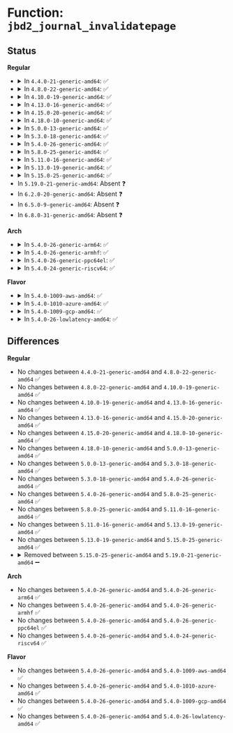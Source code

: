 # Function: <code>jbd2_journal_invalidatepage</code>

## Status
<b>Regular</b>
<ul>
<li>
<details>
<summary>In <code>4.4.0-21-generic-amd64</code>: ✅</summary>

```c
int jbd2_journal_invalidatepage(journal_t * journal, struct page * page, unsigned int offset, unsigned int length)
```

```json
{
  "name": "jbd2_journal_invalidatepage",
  "collision_type": "Unique Global",
  "inline_type": "No",
  "funcs": [
    {
      "addr": 18446744071581897072,
      "name": "jbd2_journal_invalidatepage",
      "external": true,
      "loc": "fs/jbd2/transaction.c:2272",
      "file": "fs/jbd2/transaction.c",
      "inline": "seen, unknown",
      "caller_inline": [],
      "caller_func": [
        "fs/ext4/inode.c:__ext4_journalled_invalidatepage"
      ]
    }
  ],
  "symbols": [
    {
      "addr": 18446744071581897072,
      "name": "jbd2_journal_invalidatepage",
      "section": ".text",
      "bind": "STB_GLOBAL",
      "size": 883
    }
  ]
}
```
</details>
</li>
<li>
<details>
<summary>In <code>4.8.0-22-generic-amd64</code>: ✅</summary>

```c
int jbd2_journal_invalidatepage(journal_t * journal, struct page * page, unsigned int offset, unsigned int length)
```

```json
{
  "name": "jbd2_journal_invalidatepage",
  "collision_type": "Unique Global",
  "inline_type": "No",
  "funcs": [
    {
      "addr": 18446744071582084432,
      "name": "jbd2_journal_invalidatepage",
      "external": true,
      "loc": "fs/jbd2/transaction.c:2257",
      "file": "fs/jbd2/transaction.c",
      "inline": "seen, unknown",
      "caller_inline": [],
      "caller_func": [
        "fs/ext4/inode.c:__ext4_journalled_invalidatepage"
      ]
    }
  ],
  "symbols": [
    {
      "addr": 18446744071582084432,
      "name": "jbd2_journal_invalidatepage",
      "section": ".text",
      "bind": "STB_GLOBAL",
      "size": 911
    }
  ]
}
```
</details>
</li>
<li>
<details>
<summary>In <code>4.10.0-19-generic-amd64</code>: ✅</summary>

```c
int jbd2_journal_invalidatepage(journal_t * journal, struct page * page, unsigned int offset, unsigned int length)
```

```json
{
  "name": "jbd2_journal_invalidatepage",
  "collision_type": "Unique Global",
  "inline_type": "No",
  "funcs": [
    {
      "addr": 18446744071582174528,
      "name": "jbd2_journal_invalidatepage",
      "external": true,
      "loc": "fs/jbd2/transaction.c:2262",
      "file": "fs/jbd2/transaction.c",
      "inline": "seen, unknown",
      "caller_inline": [],
      "caller_func": [
        "fs/ext4/inode.c:__ext4_journalled_invalidatepage"
      ]
    }
  ],
  "symbols": [
    {
      "addr": 18446744071582174528,
      "name": "jbd2_journal_invalidatepage",
      "section": ".text",
      "bind": "STB_GLOBAL",
      "size": 900
    }
  ]
}
```
</details>
</li>
<li>
<details>
<summary>In <code>4.13.0-16-generic-amd64</code>: ✅</summary>

```c
int jbd2_journal_invalidatepage(journal_t * journal, struct page * page, unsigned int offset, unsigned int length)
```

```json
{
  "name": "jbd2_journal_invalidatepage",
  "collision_type": "Unique Global",
  "inline_type": "No",
  "funcs": [
    {
      "addr": 18446744071582261024,
      "name": "jbd2_journal_invalidatepage",
      "external": true,
      "loc": "fs/jbd2/transaction.c:2280",
      "file": "fs/jbd2/transaction.c",
      "inline": "seen, unknown",
      "caller_inline": [],
      "caller_func": [
        "fs/ext4/inode.c:__ext4_journalled_invalidatepage"
      ]
    }
  ],
  "symbols": [
    {
      "addr": 18446744071582261024,
      "name": "jbd2_journal_invalidatepage",
      "section": ".text",
      "bind": "STB_GLOBAL",
      "size": 891
    }
  ]
}
```
</details>
</li>
<li>
<details>
<summary>In <code>4.15.0-20-generic-amd64</code>: ✅</summary>

```c
int jbd2_journal_invalidatepage(journal_t * journal, struct page * page, unsigned int offset, unsigned int length)
```

```json
{
  "name": "jbd2_journal_invalidatepage",
  "collision_type": "Unique Global",
  "inline_type": "No",
  "funcs": [
    {
      "addr": 18446744071582410064,
      "name": "jbd2_journal_invalidatepage",
      "external": true,
      "loc": "fs/jbd2/transaction.c:2283",
      "file": "fs/jbd2/transaction.c",
      "inline": "seen, unknown",
      "caller_inline": [],
      "caller_func": [
        "fs/ext4/inode.c:__ext4_journalled_invalidatepage"
      ]
    }
  ],
  "symbols": [
    {
      "addr": 18446744071582410064,
      "name": "jbd2_journal_invalidatepage",
      "section": ".text",
      "bind": "STB_GLOBAL",
      "size": 891
    }
  ]
}
```
</details>
</li>
<li>
<details>
<summary>In <code>4.18.0-10-generic-amd64</code>: ✅</summary>

```c
int jbd2_journal_invalidatepage(journal_t * journal, struct page * page, unsigned int offset, unsigned int length)
```

```json
{
  "name": "jbd2_journal_invalidatepage",
  "collision_type": "Unique Global",
  "inline_type": "No",
  "funcs": [
    {
      "addr": 18446744071582600192,
      "name": "jbd2_journal_invalidatepage",
      "external": true,
      "loc": "fs/jbd2/transaction.c:2286",
      "file": "fs/jbd2/transaction.c",
      "inline": "seen, unknown",
      "caller_inline": [],
      "caller_func": [
        "fs/ext4/inode.c:__ext4_journalled_invalidatepage"
      ]
    }
  ],
  "symbols": [
    {
      "addr": 18446744071582600192,
      "name": "jbd2_journal_invalidatepage",
      "section": ".text",
      "bind": "STB_GLOBAL",
      "size": 941
    }
  ]
}
```
</details>
</li>
<li>
<details>
<summary>In <code>5.0.0-13-generic-amd64</code>: ✅</summary>

```c
int jbd2_journal_invalidatepage(journal_t * journal, struct page * page, unsigned int offset, unsigned int length)
```

```json
{
  "name": "jbd2_journal_invalidatepage",
  "collision_type": "Unique Global",
  "inline_type": "No",
  "funcs": [
    {
      "addr": 18446744071582701936,
      "name": "jbd2_journal_invalidatepage",
      "external": true,
      "loc": "fs/jbd2/transaction.c:2326",
      "file": "fs/jbd2/transaction.c",
      "inline": "seen, unknown",
      "caller_inline": [],
      "caller_func": [
        "fs/ext4/inode.c:__ext4_journalled_invalidatepage"
      ]
    }
  ],
  "symbols": [
    {
      "addr": 18446744071582701936,
      "name": "jbd2_journal_invalidatepage",
      "section": ".text",
      "bind": "STB_GLOBAL",
      "size": 941
    }
  ]
}
```
</details>
</li>
<li>
<details>
<summary>In <code>5.3.0-18-generic-amd64</code>: ✅</summary>

```c
int jbd2_journal_invalidatepage(journal_t * journal, struct page * page, unsigned int offset, unsigned int length)
```

```json
{
  "name": "jbd2_journal_invalidatepage",
  "collision_type": "Unique Global",
  "inline_type": "No",
  "funcs": [
    {
      "addr": 18446744071582874800,
      "name": "jbd2_journal_invalidatepage",
      "external": true,
      "loc": "fs/jbd2/transaction.c:2360",
      "file": "fs/jbd2/transaction.c",
      "inline": "seen, unknown",
      "caller_inline": [],
      "caller_func": [
        "fs/ext4/inode.c:__ext4_journalled_invalidatepage"
      ]
    }
  ],
  "symbols": [
    {
      "addr": 18446744071582874800,
      "name": "jbd2_journal_invalidatepage",
      "section": ".text",
      "bind": "STB_GLOBAL",
      "size": 974
    }
  ]
}
```
</details>
</li>
<li>
<details>
<summary>In <code>5.4.0-26-generic-amd64</code>: ✅</summary>

```c
int jbd2_journal_invalidatepage(journal_t * journal, struct page * page, unsigned int offset, unsigned int length)
```

```json
{
  "name": "jbd2_journal_invalidatepage",
  "collision_type": "Unique Global",
  "inline_type": "No",
  "funcs": [
    {
      "addr": 18446744071582981504,
      "name": "jbd2_journal_invalidatepage",
      "external": true,
      "loc": "fs/jbd2/transaction.c:2369",
      "file": "fs/jbd2/transaction.c",
      "inline": "seen, unknown",
      "caller_inline": [],
      "caller_func": [
        "fs/ext4/inode.c:__ext4_journalled_invalidatepage"
      ]
    }
  ],
  "symbols": [
    {
      "addr": 18446744071582981504,
      "name": "jbd2_journal_invalidatepage",
      "section": ".text",
      "bind": "STB_GLOBAL",
      "size": 981
    }
  ]
}
```
</details>
</li>
<li>
<details>
<summary>In <code>5.8.0-25-generic-amd64</code>: ✅</summary>

```c
int jbd2_journal_invalidatepage(journal_t * journal, struct page * page, unsigned int offset, unsigned int length)
```

```json
{
  "name": "jbd2_journal_invalidatepage",
  "collision_type": "Unique Global",
  "inline_type": "No",
  "funcs": [
    {
      "addr": 18446744071583298448,
      "name": "jbd2_journal_invalidatepage",
      "external": true,
      "loc": "fs/jbd2/transaction.c:2428",
      "file": "fs/jbd2/transaction.c",
      "inline": "seen, unknown",
      "caller_inline": [],
      "caller_func": [
        "fs/ext4/inode.c:__ext4_journalled_invalidatepage"
      ]
    }
  ],
  "symbols": [
    {
      "addr": 18446744071583298448,
      "name": "jbd2_journal_invalidatepage",
      "section": ".text",
      "bind": "STB_GLOBAL",
      "size": 330
    }
  ]
}
```
</details>
</li>
<li>
<details>
<summary>In <code>5.11.0-16-generic-amd64</code>: ✅</summary>

```c
int jbd2_journal_invalidatepage(journal_t * journal, struct page * page, unsigned int offset, unsigned int length)
```

```json
{
  "name": "jbd2_journal_invalidatepage",
  "collision_type": "Unique Global",
  "inline_type": "No",
  "funcs": [
    {
      "addr": 18446744071583413744,
      "name": "jbd2_journal_invalidatepage",
      "external": true,
      "loc": "fs/jbd2/transaction.c:2426",
      "file": "fs/jbd2/transaction.c",
      "inline": "seen, unknown",
      "caller_inline": [],
      "caller_func": [
        "fs/ext4/inode.c:__ext4_journalled_invalidatepage"
      ]
    }
  ],
  "symbols": [
    {
      "addr": 18446744071583413744,
      "name": "jbd2_journal_invalidatepage",
      "section": ".text",
      "bind": "STB_GLOBAL",
      "size": 330
    }
  ]
}
```
</details>
</li>
<li>
<details>
<summary>In <code>5.13.0-19-generic-amd64</code>: ✅</summary>

```c
int jbd2_journal_invalidatepage(journal_t * journal, struct page * page, unsigned int offset, unsigned int length)
```

```json
{
  "name": "jbd2_journal_invalidatepage",
  "collision_type": "Unique Global",
  "inline_type": "No",
  "funcs": [
    {
      "addr": 18446744071583436592,
      "name": "jbd2_journal_invalidatepage",
      "external": true,
      "loc": "fs/jbd2/transaction.c:2431",
      "file": "fs/jbd2/transaction.c",
      "inline": "seen, unknown",
      "caller_inline": [],
      "caller_func": [
        "fs/ext4/inode.c:__ext4_journalled_invalidatepage"
      ]
    }
  ],
  "symbols": [
    {
      "addr": 18446744071583436592,
      "name": "jbd2_journal_invalidatepage",
      "section": ".text",
      "bind": "STB_GLOBAL",
      "size": 330
    }
  ]
}
```
</details>
</li>
<li>
<details>
<summary>In <code>5.15.0-25-generic-amd64</code>: ✅</summary>

```c
int jbd2_journal_invalidatepage(journal_t * journal, struct page * page, unsigned int offset, unsigned int length)
```

```json
{
  "name": "jbd2_journal_invalidatepage",
  "collision_type": "Unique Global",
  "inline_type": "No",
  "funcs": [
    {
      "addr": 18446744071583786000,
      "name": "jbd2_journal_invalidatepage",
      "external": true,
      "loc": "fs/jbd2/transaction.c:2431",
      "file": "fs/jbd2/transaction.c",
      "inline": "seen, unknown",
      "caller_inline": [],
      "caller_func": [
        "fs/ext4/inode.c:__ext4_journalled_invalidatepage"
      ]
    }
  ],
  "symbols": [
    {
      "addr": 18446744071583786000,
      "name": "jbd2_journal_invalidatepage",
      "section": ".text",
      "bind": "STB_GLOBAL",
      "size": 330
    }
  ]
}
```
</details>
</li>
<li>
In <code>5.19.0-21-generic-amd64</code>: Absent ❓
</li>
<li>
In <code>6.2.0-20-generic-amd64</code>: Absent ❓
</li>
<li>
In <code>6.5.0-9-generic-amd64</code>: Absent ❓
</li>
<li>
In <code>6.8.0-31-generic-amd64</code>: Absent ❓
</li>
</ul>
<b>Arch</b>
<ul>
<li>
<details>
<summary>In <code>5.4.0-26-generic-arm64</code>: ✅</summary>

```c
int jbd2_journal_invalidatepage(journal_t * journal, struct page * page, unsigned int offset, unsigned int length)
```

```json
{
  "name": "jbd2_journal_invalidatepage",
  "collision_type": "Unique Global",
  "inline_type": "No",
  "funcs": [
    {
      "addr": 18446603336494662192,
      "name": "jbd2_journal_invalidatepage",
      "external": true,
      "loc": "fs/jbd2/transaction.c:2369",
      "file": "fs/jbd2/transaction.c",
      "inline": "seen, unknown",
      "caller_inline": [],
      "caller_func": [
        "fs/ext4/inode.c:__ext4_journalled_invalidatepage"
      ]
    }
  ],
  "symbols": [
    {
      "addr": 18446603336494662192,
      "name": "jbd2_journal_invalidatepage",
      "section": ".text",
      "bind": "STB_GLOBAL",
      "size": 1320
    }
  ]
}
```
</details>
</li>
<li>
<details>
<summary>In <code>5.4.0-26-generic-armhf</code>: ✅</summary>

```c
int jbd2_journal_invalidatepage(journal_t * journal, struct page * page, unsigned int offset, unsigned int length)
```

```json
{
  "name": "jbd2_journal_invalidatepage",
  "collision_type": "Unique Global",
  "inline_type": "No",
  "funcs": [
    {
      "addr": 3228106384,
      "name": "jbd2_journal_invalidatepage",
      "external": true,
      "loc": "fs/jbd2/transaction.c:2369",
      "file": "fs/jbd2/transaction.c",
      "inline": "seen, unknown",
      "caller_inline": [],
      "caller_func": [
        "fs/ext4/inode.c:__ext4_journalled_invalidatepage"
      ]
    }
  ],
  "symbols": [
    {
      "addr": 3228106384,
      "name": "jbd2_journal_invalidatepage",
      "section": ".text",
      "bind": "STB_GLOBAL",
      "size": 488
    }
  ]
}
```
</details>
</li>
<li>
<details>
<summary>In <code>5.4.0-26-generic-ppc64el</code>: ✅</summary>

```c
int jbd2_journal_invalidatepage(journal_t * journal, struct page * page, unsigned int offset, unsigned int length)
```

```json
{
  "name": "jbd2_journal_invalidatepage",
  "collision_type": "Unique Global",
  "inline_type": "No",
  "funcs": [
    {
      "addr": 13835058055288478624,
      "name": "jbd2_journal_invalidatepage",
      "external": true,
      "loc": "fs/jbd2/transaction.c:2369",
      "file": "fs/jbd2/transaction.c",
      "inline": "seen, unknown",
      "caller_inline": [],
      "caller_func": [
        "fs/ext4/inode.c:__ext4_journalled_invalidatepage",
        "fs/ext4/inode.c:__ext4_journalled_invalidatepage"
      ]
    }
  ],
  "symbols": [
    {
      "addr": 13835058055288478624,
      "name": "jbd2_journal_invalidatepage",
      "section": ".text",
      "bind": "STB_GLOBAL",
      "size": 656
    }
  ]
}
```
</details>
</li>
<li>
<details>
<summary>In <code>5.4.0-24-generic-riscv64</code>: ✅</summary>

```c
int jbd2_journal_invalidatepage(journal_t * journal, struct page * page, unsigned int offset, unsigned int length)
```

```json
{
  "name": "jbd2_journal_invalidatepage",
  "collision_type": "Unique Global",
  "inline_type": "No",
  "funcs": [
    {
      "addr": 18446743936274025920,
      "name": "jbd2_journal_invalidatepage",
      "external": true,
      "loc": "fs/jbd2/transaction.c:2369",
      "file": "fs/jbd2/transaction.c",
      "inline": "seen, unknown",
      "caller_inline": [],
      "caller_func": [
        "fs/ext4/inode.c:__ext4_journalled_invalidatepage"
      ]
    }
  ],
  "symbols": [
    {
      "addr": 18446743936274025920,
      "name": "jbd2_journal_invalidatepage",
      "section": ".text",
      "bind": "STB_GLOBAL",
      "size": 1010
    }
  ]
}
```
</details>
</li>
</ul>
<b>Flavor</b>
<ul>
<li>
<details>
<summary>In <code>5.4.0-1009-aws-amd64</code>: ✅</summary>

```c
int jbd2_journal_invalidatepage(journal_t * journal, struct page * page, unsigned int offset, unsigned int length)
```

```json
{
  "name": "jbd2_journal_invalidatepage",
  "collision_type": "Unique Global",
  "inline_type": "No",
  "funcs": [
    {
      "addr": 18446744071582950240,
      "name": "jbd2_journal_invalidatepage",
      "external": true,
      "loc": "fs/jbd2/transaction.c:2369",
      "file": "fs/jbd2/transaction.c",
      "inline": "seen, unknown",
      "caller_inline": [],
      "caller_func": [
        "fs/ext4/inode.c:__ext4_journalled_invalidatepage"
      ]
    }
  ],
  "symbols": [
    {
      "addr": 18446744071582950240,
      "name": "jbd2_journal_invalidatepage",
      "section": ".text",
      "bind": "STB_GLOBAL",
      "size": 981
    }
  ]
}
```
</details>
</li>
<li>
<details>
<summary>In <code>5.4.0-1010-azure-amd64</code>: ✅</summary>

```c
int jbd2_journal_invalidatepage(journal_t * journal, struct page * page, unsigned int offset, unsigned int length)
```

```json
{
  "name": "jbd2_journal_invalidatepage",
  "collision_type": "Unique Global",
  "inline_type": "No",
  "funcs": [
    {
      "addr": 18446744071582887392,
      "name": "jbd2_journal_invalidatepage",
      "external": true,
      "loc": "fs/jbd2/transaction.c:2369",
      "file": "fs/jbd2/transaction.c",
      "inline": "seen, unknown",
      "caller_inline": [],
      "caller_func": [
        "fs/ext4/inode.c:__ext4_journalled_invalidatepage"
      ]
    }
  ],
  "symbols": [
    {
      "addr": 18446744071582887392,
      "name": "jbd2_journal_invalidatepage",
      "section": ".text",
      "bind": "STB_GLOBAL",
      "size": 981
    }
  ]
}
```
</details>
</li>
<li>
<details>
<summary>In <code>5.4.0-1009-gcp-amd64</code>: ✅</summary>

```c
int jbd2_journal_invalidatepage(journal_t * journal, struct page * page, unsigned int offset, unsigned int length)
```

```json
{
  "name": "jbd2_journal_invalidatepage",
  "collision_type": "Unique Global",
  "inline_type": "No",
  "funcs": [
    {
      "addr": 18446744071582938848,
      "name": "jbd2_journal_invalidatepage",
      "external": true,
      "loc": "fs/jbd2/transaction.c:2369",
      "file": "fs/jbd2/transaction.c",
      "inline": "seen, unknown",
      "caller_inline": [],
      "caller_func": [
        "fs/ext4/inode.c:__ext4_journalled_invalidatepage"
      ]
    }
  ],
  "symbols": [
    {
      "addr": 18446744071582938848,
      "name": "jbd2_journal_invalidatepage",
      "section": ".text",
      "bind": "STB_GLOBAL",
      "size": 981
    }
  ]
}
```
</details>
</li>
<li>
<details>
<summary>In <code>5.4.0-26-lowlatency-amd64</code>: ✅</summary>

```c
int jbd2_journal_invalidatepage(journal_t * journal, struct page * page, unsigned int offset, unsigned int length)
```

```json
{
  "name": "jbd2_journal_invalidatepage",
  "collision_type": "Unique Global",
  "inline_type": "No",
  "funcs": [
    {
      "addr": 18446744071583026832,
      "name": "jbd2_journal_invalidatepage",
      "external": true,
      "loc": "fs/jbd2/transaction.c:2369",
      "file": "fs/jbd2/transaction.c",
      "inline": "seen, unknown",
      "caller_inline": [],
      "caller_func": [
        "fs/ext4/inode.c:__ext4_journalled_invalidatepage"
      ]
    }
  ],
  "symbols": [
    {
      "addr": 18446744071583026832,
      "name": "jbd2_journal_invalidatepage",
      "section": ".text",
      "bind": "STB_GLOBAL",
      "size": 1024
    }
  ]
}
```
</details>
</li>
</ul>

## Differences
<b>Regular</b>
<ul>
<li>
No changes between <code>4.4.0-21-generic-amd64</code> and <code>4.8.0-22-generic-amd64</code> ✅
</li>
<li>
No changes between <code>4.8.0-22-generic-amd64</code> and <code>4.10.0-19-generic-amd64</code> ✅
</li>
<li>
No changes between <code>4.10.0-19-generic-amd64</code> and <code>4.13.0-16-generic-amd64</code> ✅
</li>
<li>
No changes between <code>4.13.0-16-generic-amd64</code> and <code>4.15.0-20-generic-amd64</code> ✅
</li>
<li>
No changes between <code>4.15.0-20-generic-amd64</code> and <code>4.18.0-10-generic-amd64</code> ✅
</li>
<li>
No changes between <code>4.18.0-10-generic-amd64</code> and <code>5.0.0-13-generic-amd64</code> ✅
</li>
<li>
No changes between <code>5.0.0-13-generic-amd64</code> and <code>5.3.0-18-generic-amd64</code> ✅
</li>
<li>
No changes between <code>5.3.0-18-generic-amd64</code> and <code>5.4.0-26-generic-amd64</code> ✅
</li>
<li>
No changes between <code>5.4.0-26-generic-amd64</code> and <code>5.8.0-25-generic-amd64</code> ✅
</li>
<li>
No changes between <code>5.8.0-25-generic-amd64</code> and <code>5.11.0-16-generic-amd64</code> ✅
</li>
<li>
No changes between <code>5.11.0-16-generic-amd64</code> and <code>5.13.0-19-generic-amd64</code> ✅
</li>
<li>
No changes between <code>5.13.0-19-generic-amd64</code> and <code>5.15.0-25-generic-amd64</code> ✅
</li>
<li>
<details>
<summary>Removed between <code>5.15.0-25-generic-amd64</code> and <code>5.19.0-21-generic-amd64</code> ➖</summary>

```c
int jbd2_journal_invalidatepage(journal_t * journal, struct page * page, unsigned int offset, unsigned int length)
```
</details>
</li>
</ul>
<b>Arch</b>
<ul>
<li>
No changes between <code>5.4.0-26-generic-amd64</code> and <code>5.4.0-26-generic-arm64</code> ✅
</li>
<li>
No changes between <code>5.4.0-26-generic-amd64</code> and <code>5.4.0-26-generic-armhf</code> ✅
</li>
<li>
No changes between <code>5.4.0-26-generic-amd64</code> and <code>5.4.0-26-generic-ppc64el</code> ✅
</li>
<li>
No changes between <code>5.4.0-26-generic-amd64</code> and <code>5.4.0-24-generic-riscv64</code> ✅
</li>
</ul>
<b>Flavor</b>
<ul>
<li>
No changes between <code>5.4.0-26-generic-amd64</code> and <code>5.4.0-1009-aws-amd64</code> ✅
</li>
<li>
No changes between <code>5.4.0-26-generic-amd64</code> and <code>5.4.0-1010-azure-amd64</code> ✅
</li>
<li>
No changes between <code>5.4.0-26-generic-amd64</code> and <code>5.4.0-1009-gcp-amd64</code> ✅
</li>
<li>
No changes between <code>5.4.0-26-generic-amd64</code> and <code>5.4.0-26-lowlatency-amd64</code> ✅
</li>
</ul>
